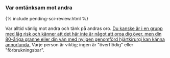 ### Var omtänksam mot andra

{% include pending-sci-review.html %}

Var alltid vänlig mot andra och tänk på andras oro. [Du kanske är i en grupp med låg risk och känner att det här inte är något att oroa dig över, men din 80-åriga granne eller din vän med nyligen genomförd hjärtkirurgi kan känna annorlunda.](https://twitter.com/kakape/status/1235318985429782532) Varje person är viktig; ingen är "överflödig" eller "förbrukningsbar".
